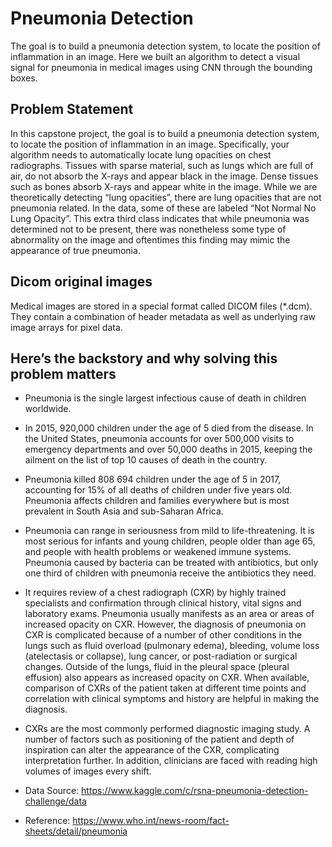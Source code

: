 # Pneumonia Detection
The goal is to build a pneumonia detection system, to locate the position of inflammation in an image. Here we built an algorithm to detect a visual signal for pneumonia in medical images using CNN through the bounding boxes.

## Problem Statement
In this capstone project, the goal is to build a pneumonia detection system, to locate the position of inflammation in an image. Specifically, your algorithm needs to automatically locate lung opacities on chest radiographs. Tissues with sparse material, such as lungs which are full of air, do not absorb the X-rays and appear black in the image. Dense tissues such as bones absorb X-rays and appear white in the image. While we are theoretically detecting “lung opacities”, there are lung opacities that are not pneumonia related. In the data, some of these are labeled “Not Normal No Lung Opacity”. This extra third class indicates that while pneumonia was determined not to be present, there was nonetheless some type of abnormality on the image and oftentimes this finding may mimic the appearance of true pneumonia.

## Dicom original images
Medical images are stored in a special format called DICOM files (*.dcm). They contain a combination of header metadata as well as underlying raw image arrays for pixel data.

## Here’s the backstory and why solving this problem matters
- Pneumonia is the single largest infectious cause of death in children worldwide.
- In 2015, 920,000 children under the age of 5 died from the disease. In the United States, pneumonia accounts for over 500,000 visits to emergency departments and over 50,000 deaths in 2015, keeping the ailment on the list of top 10 causes of death in the country.
- Pneumonia killed 808 694 children under the age of 5 in 2017, accounting for 15% of all deaths of children under five years old. Pneumonia affects children and families everywhere but is most prevalent in South Asia and sub-Saharan Africa.
- Pneumonia can range in seriousness from mild to life-threatening. It is most serious for infants and young children, people older than age 65, and people with health problems or weakened immune systems. Pneumonia caused by bacteria can be treated with antibiotics, but only one third of children with pneumonia receive the antibiotics they need.
- It requires review of a chest radiograph (CXR) by highly trained specialists and confirmation through clinical history, vital signs and laboratory exams. Pneumonia usually manifests as an area or areas of increased opacity on CXR. However, the diagnosis of pneumonia on CXR is complicated because of a number of other conditions in the lungs such as fluid overload (pulmonary edema), bleeding, volume loss (atelectasis or collapse), lung cancer, or post-radiation or surgical changes. Outside of the lungs, fluid in the pleural space (pleural effusion) also appears as increased opacity on CXR. When available, comparison of CXRs of the patient taken at different time points and correlation with clinical symptoms and history are helpful in making the diagnosis.
- CXRs are the most commonly performed diagnostic imaging study. A number of factors such as positioning of the patient and depth of inspiration can alter the appearance of the CXR, complicating interpretation further. In addition, clinicians are faced with reading high volumes of images every shift.


- Data Source: https://www.kaggle.com/c/rsna-pneumonia-detection-challenge/data
- Reference: https://www.who.int/news-room/fact-sheets/detail/pneumonia
